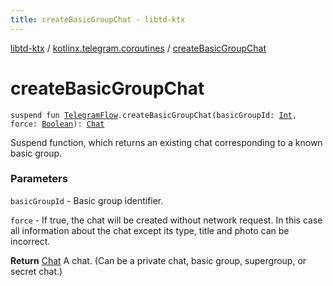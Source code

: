 ```yaml
---
title: createBasicGroupChat - libtd-ktx
---
```


[libtd-ktx](../index.html) / [kotlinx.telegram.coroutines](index.html) / [createBasicGroupChat](./create-basic-group-chat.html)

# createBasicGroupChat

`suspend fun `[`TelegramFlow`](../kotlinx.telegram.core/-telegram-flow/index.html)`.createBasicGroupChat(basicGroupId: `[`Int`](https://kotlinlang.org/api/latest/jvm/stdlib/kotlin/-int/index.html)`, force: `[`Boolean`](https://kotlinlang.org/api/latest/jvm/stdlib/kotlin/-boolean/index.html)`): `[`Chat`](https://tdlibx.github.io/td/docs/org/drinkless/td/libcore/telegram/TdApi/Chat.html)

Suspend function, which returns an existing chat corresponding to a known basic group.

### Parameters

`basicGroupId` - Basic group identifier.

`force` - If true, the chat will be created without network request. In this case all
information about the chat except its type, title and photo can be incorrect.

**Return**
[Chat](https://tdlibx.github.io/td/docs/org/drinkless/td/libcore/telegram/TdApi/Chat.html) A chat. (Can be a private chat, basic group, supergroup, or secret chat.)

